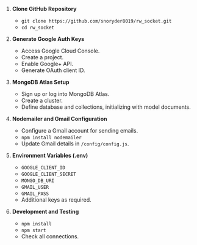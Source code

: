 1. **Clone GitHub Repository**
   - `git clone https://github.com/snoryder8019/rw_socket.git`
   - `cd rw_socket`

2. **Generate Google Auth Keys**
   - Access Google Cloud Console.
   - Create a project.
   - Enable Google+ API.
   - Generate OAuth client ID.

3. **MongoDB Atlas Setup**
   - Sign up or log into MongoDB Atlas.
   - Create a cluster.
   - Define database and collections, initializing with model documents.

4. **Nodemailer and Gmail Configuration**
   - Configure a Gmail account for sending emails.
   - `npm install nodemailer`
   - Update Gmail details in `/config/config.js`.

5. **Environment Variables (.env)**
   - `GOOGLE_CLIENT_ID`
   - `GOOGLE_CLIENT_SECRET`
   - `MONGO_DB_URI`
   - `GMAIL_USER`
   - `GMAIL_PASS`
   - Additional keys as required.

6. **Development and Testing**
   - `npm install`
   - `npm start`
   - Check all connections.
